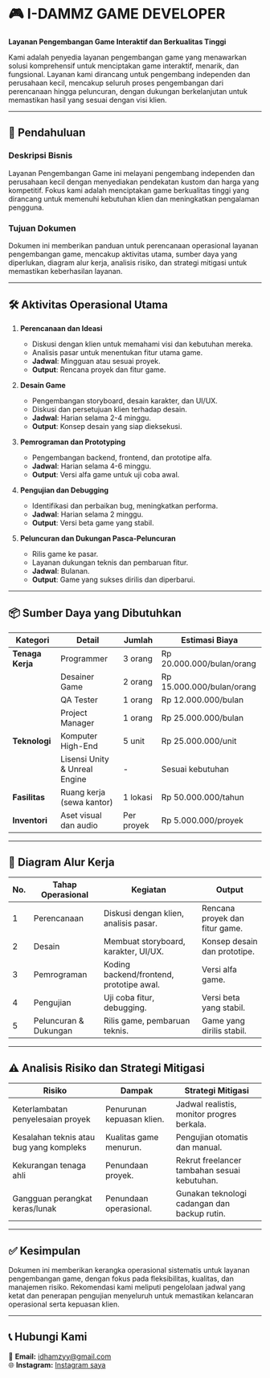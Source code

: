 # 🎮 I-DAMMZ GAME DEVELOPER  
**Layanan Pengembangan Game Interaktif dan Berkualitas Tinggi**  

Kami adalah penyedia layanan pengembangan game yang menawarkan solusi komprehensif untuk menciptakan game interaktif, menarik, dan fungsional. Layanan kami dirancang untuk pengembang independen dan perusahaan kecil, mencakup seluruh proses pengembangan dari perencanaan hingga peluncuran, dengan dukungan berkelanjutan untuk memastikan hasil yang sesuai dengan visi klien.  

---

## 📝 **Pendahuluan**  

### **Deskripsi Bisnis**  
Layanan Pengembangan Game ini melayani pengembang independen dan perusahaan kecil dengan menyediakan pendekatan kustom dan harga yang kompetitif. Fokus kami adalah menciptakan game berkualitas tinggi yang dirancang untuk memenuhi kebutuhan klien dan meningkatkan pengalaman pengguna.  

### **Tujuan Dokumen**  
Dokumen ini memberikan panduan untuk perencanaan operasional layanan pengembangan game, mencakup aktivitas utama, sumber daya yang diperlukan, diagram alur kerja, analisis risiko, dan strategi mitigasi untuk memastikan keberhasilan layanan.  

---

## 🛠️ **Aktivitas Operasional Utama**  

1. **Perencanaan dan Ideasi**  
   - Diskusi dengan klien untuk memahami visi dan kebutuhan mereka.  
   - Analisis pasar untuk menentukan fitur utama game.  
   - **Jadwal**: Mingguan atau sesuai proyek.  
   - **Output**: Rencana proyek dan fitur game.  

2. **Desain Game**  
   - Pengembangan storyboard, desain karakter, dan UI/UX.  
   - Diskusi dan persetujuan klien terhadap desain.  
   - **Jadwal**: Harian selama 2-4 minggu.  
   - **Output**: Konsep desain yang siap dieksekusi.  

3. **Pemrograman dan Prototyping**  
   - Pengembangan backend, frontend, dan prototipe alfa.  
   - **Jadwal**: Harian selama 4-6 minggu.  
   - **Output**: Versi alfa game untuk uji coba awal.  

4. **Pengujian dan Debugging**  
   - Identifikasi dan perbaikan bug, meningkatkan performa.  
   - **Jadwal**: Harian selama 2 minggu.  
   - **Output**: Versi beta game yang stabil.  

5. **Peluncuran dan Dukungan Pasca-Peluncuran**  
   - Rilis game ke pasar.  
   - Layanan dukungan teknis dan pembaruan fitur.  
   - **Jadwal**: Bulanan.  
   - **Output**: Game yang sukses dirilis dan diperbarui.  

---

## 📦 **Sumber Daya yang Dibutuhkan**  

| **Kategori**          | **Detail**                                 | **Jumlah**         | **Estimasi Biaya**         |  
|------------------------|--------------------------------------------|--------------------|----------------------------|  
| **Tenaga Kerja**       | Programmer                                | 3 orang            | Rp 20.000.000/bulan/orang  |  
|                        | Desainer Game                             | 2 orang            | Rp 15.000.000/bulan/orang  |  
|                        | QA Tester                                 | 1 orang            | Rp 12.000.000/bulan        |  
|                        | Project Manager                           | 1 orang            | Rp 25.000.000/bulan        |  
| **Teknologi**          | Komputer High-End                         | 5 unit             | Rp 25.000.000/unit         |  
|                        | Lisensi Unity & Unreal Engine             | -                  | Sesuai kebutuhan           |  
| **Fasilitas**          | Ruang kerja (sewa kantor)                 | 1 lokasi           | Rp 50.000.000/tahun        |  
| **Inventori**          | Aset visual dan audio                     | Per proyek         | Rp 5.000.000/proyek        |  

---

## 🔄 **Diagram Alur Kerja**  

| **No.** | **Tahap Operasional**        | **Kegiatan**                                | **Output**                      |  
|---------|------------------------------|---------------------------------------------|----------------------------------|  
| 1       | Perencanaan                  | Diskusi dengan klien, analisis pasar.       | Rencana proyek dan fitur game.  |  
| 2       | Desain                       | Membuat storyboard, karakter, UI/UX.       | Konsep desain dan prototipe.    |  
| 3       | Pemrograman                  | Koding backend/frontend, prototipe awal.   | Versi alfa game.                |  
| 4       | Pengujian                    | Uji coba fitur, debugging.                 | Versi beta yang stabil.         |  
| 5       | Peluncuran & Dukungan        | Rilis game, pembaruan teknis.              | Game yang dirilis stabil.       |  

---

## ⚠️ **Analisis Risiko dan Strategi Mitigasi**  

| **Risiko**                           | **Dampak**                     | **Strategi Mitigasi**                        |  
|--------------------------------------|---------------------------------|---------------------------------------------|  
| Keterlambatan penyelesaian proyek    | Penurunan kepuasan klien.      | Jadwal realistis, monitor progres berkala.  |  
| Kesalahan teknis atau bug yang kompleks | Kualitas game menurun.         | Pengujian otomatis dan manual.              |  
| Kekurangan tenaga ahli               | Penundaan proyek.              | Rekrut freelancer tambahan sesuai kebutuhan.|  
| Gangguan perangkat keras/lunak       | Penundaan operasional.         | Gunakan teknologi cadangan dan backup rutin.|  

---

## ✅ **Kesimpulan**  
Dokumen ini memberikan kerangka operasional sistematis untuk layanan pengembangan game, dengan fokus pada fleksibilitas, kualitas, dan manajemen risiko. Rekomendasi kami meliputi pengelolaan jadwal yang ketat dan penerapan pengujian menyeluruh untuk memastikan kelancaran operasional serta kepuasan klien.  

---

## 📞 **Hubungi Kami**  
📧 **Email:** idhamzyy@gmail.com  
🌐 **Instagram:** [Instagram saya](https://www.instagram.com/idhammzy_/)
